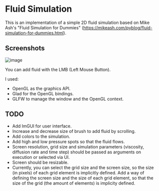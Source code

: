 # Fluid Simulation

This is an implementation of a simple 2D fluid simulation based on Mike Ash's "Fluid Simulation for Dummies" (https://mikeash.com/pyblog/fluid-simulation-for-dummies.html).

## Screenshots

![image](https://user-images.githubusercontent.com/46039237/178845146-f64513c6-b2ad-4c8e-a3d0-4c3049fef08b.png)

You can add fluid with the LMB (Left Mouse Button).

I used:
- OpenGL as the graphics API.
- Glad for the OpenGL bindings.
- GLFW to manage the window and the OpenGL context.

## TODO
- Add ImGUI for user interface.
- Increase and decrease size of brush to add fluid by scrolling.
- Add colors to the simulation.
- Add high and low pressure spots so that the fluid flows.
- Screen resolution, grid size and simulation parameters (viscosity, diffusion rate and time step) should be passed as arguments on execution or selected via UI.
- Screen should be resizable.
- Currently, you can select the grid size and the screen size, so the size (in pixels) of each grid element is implicitly defined. Add a way of defining the screen size and the size of each grid element, so that the size of the grid (the amount of elements) is implicity defined.

